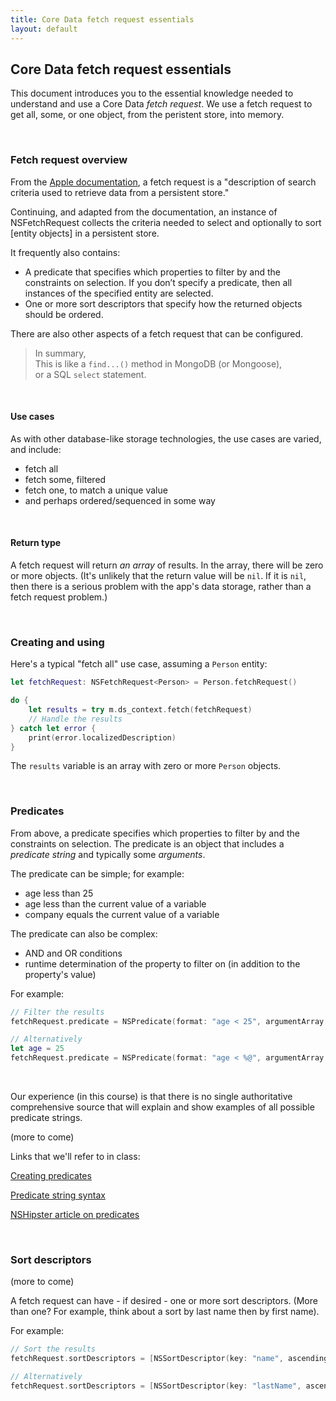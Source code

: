 ```yaml
---
title: Core Data fetch request essentials
layout: default
---
```


## Core Data fetch request essentials

This document introduces you to the essential knowledge needed to understand and use a Core Data *fetch request*. We use a fetch request to get all, some, or one object, from the peristent store, into memory. 

<br>

### Fetch request overview

From the [Apple documentation](https://developer.apple.com/documentation/coredata/nsfetchrequest), a fetch request is a "description of search criteria used to retrieve data from a persistent store."

Continuing, and adapted from the documentation, an instance of NSFetchRequest collects the criteria needed to select and optionally to sort [entity objects] in a persistent store. 

It frequently also contains:
* A predicate that specifies which properties to filter by and the constraints on selection. If you don’t specify a predicate, then all instances of the specified entity are selected.
* One or more sort descriptors that specify how the returned objects should be ordered.

There are also other aspects of a fetch request that can be configured. 

> In summary,  
> This is like a `find...()` method in MongoDB (or Mongoose),  
> or a SQL `select` statement.

<br>

#### Use cases

As with other database-like storage technologies, the use cases are varied, and include:
* fetch all 
* fetch some, filtered 
* fetch one, to match a unique value 
* and perhaps ordered/sequenced in some way

<br>

#### Return type

A fetch request will return *an array* of results. In the array, there will be zero or more objects. (It's unlikely that the return value will be `nil`. If it is `nil`, then there is a serious problem with the app's data storage, rather than a fetch request problem.)

<br>

### Creating and using

Here's a typical "fetch all" use case, assuming a `Person` entity:

```swift
let fetchRequest: NSFetchRequest<Person> = Person.fetchRequest()

do {
    let results = try m.ds_context.fetch(fetchRequest)
    // Handle the results
} catch let error {
    print(error.localizedDescription)
}
```

The `results` variable is an array with zero or more `Person` objects. 

<br>

### Predicates

From above, a predicate specifies which properties to filter by and the constraints on selection. The predicate is an object that includes a *predicate string* and typically some *arguments*. 

The predicate can be simple; for example:
* age less than 25
* age less than the current value of a variable 
* company equals the current value of a variable 

The predicate can also be complex:
* AND and OR conditions 
* runtime determination of the property to filter on (in addition to the property's value)

For example:

```swift
// Filter the results
fetchRequest.predicate = NSPredicate(format: "age < 25", argumentArray: nil)

// Alternatively
let age = 25
fetchRequest.predicate = NSPredicate(format: "age < %@", argumentArray: [age])
```

<br>

Our experience (in this course) is that there is no single authoritative comprehensive source that will explain and show examples of all possible predicate strings. 

(more to come)

Links that we'll refer to in class:

[Creating predicates](https://developer.apple.com/library/archive/documentation/Cocoa/Conceptual/Predicates/Articles/pCreating.html#//apple_ref/doc/uid/TP40001793)

[Predicate string syntax](https://developer.apple.com/library/archive/documentation/Cocoa/Conceptual/Predicates/Articles/pSyntax.html)

[NSHipster article on predicates](https://nshipster.com/nspredicate/)

<br>

### Sort descriptors

(more to come)

A fetch request can have - if desired - one or more sort descriptors. (More than one? For example, think about a sort by last name then by first name). 

For example:

```swift
// Sort the results
fetchRequest.sortDescriptors = [NSSortDescriptor(key: "name", ascending: true)]

// Alternatively
fetchRequest.sortDescriptors = [NSSortDescriptor(key: "lastName", ascending: true), NSSortDescriptor(key: "firstName", ascending: true)]
```
<br>
